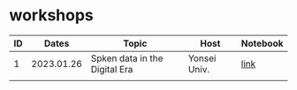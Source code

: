 # workshops

|ID|Dates|Topic|Host|Notebook|
|--|--|--|--|--|
|1|2023.01.26|Spken data in the Digital Era|Yonsei Univ.|[link](https://github.com/MK316/workshops/blob/main/20230126_yonsei/readme.md)|
| | | | |
